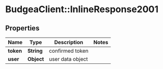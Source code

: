 # BudgeaClient::InlineResponse2001

## Properties
Name | Type | Description | Notes
------------ | ------------- | ------------- | -------------
**token** | **String** | confirmed token | 
**user** | **Object** | user data object | 


